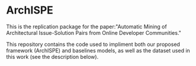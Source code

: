 # ArchISPE
This is the replication package for the paper:"Automatic Mining of Architectural Issue-Solution Pairs from Online Developer Communities."

This repository contains the code used to impliment both our proposed framework (ArchISPE) and baselines models, as well as the dataset used in this work (see the description below).
